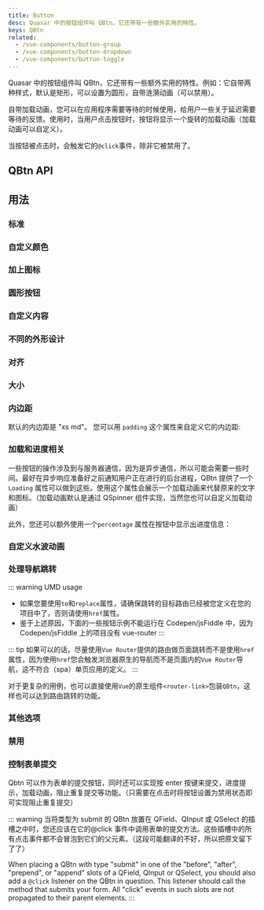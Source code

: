 ```yaml
---
title: Button
desc: Quasar 中的按钮组件叫 QBtn，它还带有一些额外实用的特性。
keys: QBtn
related:
  - /vue-components/button-group
  - /vue-components/button-dropdown
  - /vue-components/button-toggle
---
```

Quasar 中的按钮组件叫 QBtn，它还带有一些额外实用的特性。例如：它自带两种样式，默认是矩形，可以设置为圆形，自带涟漪动画（可以禁用）。

自带加载动画，您可以在应用程序需要等待的时候使用，给用户一些关于延迟需要等待的反馈。使用时，当用户点击按钮时，按钮将显示一个旋转的加载动画（加载动画可以自定义）。

当按钮被点击时，会触发它的`@click`事件，除非它被禁用了。

## QBtn API

<doc-api file="QBtn" />

## 用法

### 标准

<doc-example title="标准按钮" file="QBtn/Standard" />

### 自定义颜色

<doc-example title="自定义颜色" file="QBtn/CustomColor" />

### 加上图标

<doc-example title="带有图标" file="QBtn/WithIcons" />

### 圆形按钮

<doc-example title="圆形按钮" file="QBtn/Round" />

### 自定义内容

<doc-example title="自定义内容" file="QBtn/CustomContent" />

<doc-example title="截断文本" file="QBtn/TruncateLabel" />

### 不同的外形设计

<doc-example title="按钮外观" file="QBtn/ButtonDesign" />

### 对齐

<doc-example title="按钮对齐方式" file="QBtn/ButtonAlignment" />

### 大小

<doc-example title="按钮大小" file="QBtn/ButtonSize" />

### 内边距

默认的内边距是 "xs md"。 您可以用 `padding` 这个属性来自定义它的内边距:

<doc-example title="Button padding" file="QBtn/ButtonPadding" />

### 加载和进度相关
一些按钮的操作涉及到与服务器通信，因为是异步通信，所以可能会需要一些时间。最好在异步响应准备好之前通知用户正在进行的后台进程，QBtn 提供了一个 `Loading` 属性可以做到这些。使用这个属性会展示一个加载动画来代替原来的文字和图标。（加载动画默认是通过 QSpinner 组件实现，当然您也可以自定义加载动画）

<doc-example title="模糊的进度" file="QBtn/IndeterminateProgress" />

此外，您还可以额外使用一个`percentage` 属性在按钮中显示出进度信息：

<doc-example title="精确的进度" file="QBtn/DeterministicProgress" />

### 自定义水波动画

<doc-example title="自定义水波动画" file="QBtn/CustomRipple" />

### 处理导航跳转 <q-badge align="top" color="brand-primary" label="updated for v2.4+" />

::: warning UMD usage
* 如果您要使用`to`和`replace`属性，请确保跳转的目标路由已经被您定义在您的项目中了，否则请使用`href`属性。
* 鉴于上述原因，下面的一些按钮示例不能运行在 Codepen/jsFiddle 中，因为 Codepen/jsFiddle 上的项目没有 vue-router
:::

::: tip
如果可以的话，尽量使用`Vue Router`提供的路由做页面跳转而不是使用`href`属性，因为使用`href`您会触发浏览器原生的导航而不是页面内的`Vue Router`导航，这不符合（spa）单页应用的定义。
:::

<doc-example title="链接" file="QBtn/Links" no-edit />

对于更复杂的用例，也可以直接使用`Vue`的原生组件`<router-link>`包装`QBtn`，这样也可以达到路由跳转的功能。

<doc-example title="作为 RouterLink 的插槽" file="QBtn/RouterLinkExample" no-edit />

### 其他选项

<doc-example title="其他选项" file="QBtn/OtherOptions" />

### 禁用

<doc-example title="禁用" file="QBtn/Disabled" />

### 控制表单提交

Qbtn 可以作为表单的提交按钮，同时还可以实现按 enter 按键来提交，进度提示，加载动画，阻止重复提交等功能。（只需要在点击时将按钮设置为禁用状态即可实现阻止重复提交）

::: warning
当将类型为 submit 的 QBtn 放置在 QField、QInput 或 QSelect 的插槽之中时，您还应该在它的@click 事件中调用表单的提交方法。这些插槽中的所有点击事件都不会冒泡到它们的父元素。（这段可能翻译的不好，所以把原文留下了了）

When placing a QBtn with type "submit" in one of the "before", "after", "prepend", or "append" slots of a QField, QInput or QSelect, you should also add a `@click` listener on the QBtn in question. This listener should call the method that submits your form. All "click" events in such slots are not propagated to their parent elements.
:::

<doc-example title="表单提交" file="QBtn/FormSubmission" />

